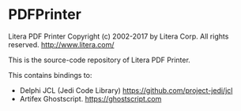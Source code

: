 # PDFPrinter

Litera PDF Printer
Copyright (c) 2002-2017 by Litera Corp. All rights reserved. 
http://www.litera.com/


This is the source-code repository of Litera PDF Printer.


This contains bindings to:
- Delphi JCL (Jedi Code Library)  https://github.com/project-jedi/jcl
- Artifex Ghostscript. https://ghostscript.com


